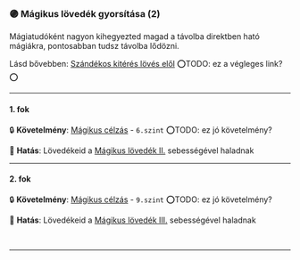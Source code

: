 ### 🟣 Mágikus lövedék gyorsítása (2)

Mágiatudóként nagyon kihegyezted magad a távolba direktben ható mágiákra, pontosabban tudsz távolba lődözni.

Lásd bővebben: [Szándékos kitérés lövés elől](../073_tavharc_taktikak.md#sz%C3%A1nd%C3%A9kos-kit%C3%A9r%C3%A9s-l%C3%B6v%C3%A9s-el%C5%91l) ⭕TODO: ez a végleges link?⭕

---
#### 1. fok

🔒 **Követelmény**: [Mágikus célzás](../kepzettsegek/harcmodor.md) - `6.szint` ⭕TODO: ez jó követelmény?

🌟 **Hatás**: Lövedékeid a [Mágikus lövedék II.](../magia.arkanumok/elemi_magia.md#komplexit%C3%A1s) sebességével haladnak

---
#### 2. fok

🔒 **Követelmény**: [Mágikus célzás](../kepzettsegek/harcmodor.md) - `9.szint` ⭕TODO: ez jó követelmény?

🌟 **Hatás**: Lövedékeid a [Mágikus lövedék III.](../magia.arkanumok/elemi_magia.md#komplexit%C3%A1s) sebességével haladnak

<br />

---
